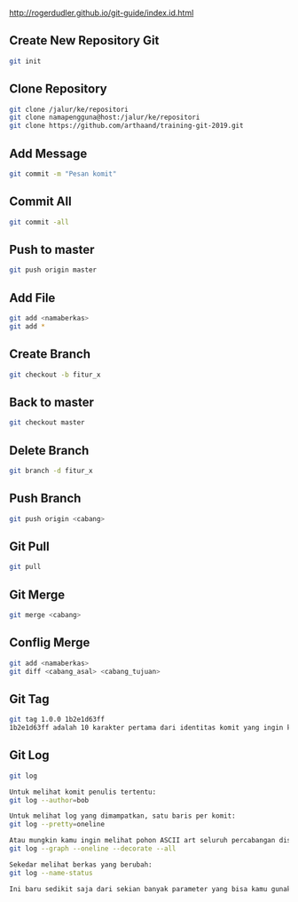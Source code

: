 http://rogerdudler.github.io/git-guide/index.id.html

## Create New Repository Git

``` bash
git init
```

## Clone Repository 

``` bash
git clone /jalur/ke/repositori
git clone namapengguna@host:/jalur/ke/repositori
git clone https://github.com/arthaand/training-git-2019.git
```

## Add Message

``` bash
git commit -m "Pesan komit" 
```

## Commit All

``` bash
git commit -all 
```

## Push to master

``` bash
git push origin master
```

## Add File

``` bash
git add <namaberkas>
git add *
```

## Create Branch

``` bash
git checkout -b fitur_x
```

## Back to master

``` bash
git checkout master
```

## Delete Branch

``` bash
git branch -d fitur_x
```

## Push Branch

``` bash
git push origin <cabang>
```

## Git Pull

``` bash
git pull
```

## Git Merge

``` bash
git merge <cabang>
```

## Conflig Merge
``` bash
git add <namaberkas>
git diff <cabang_asal> <cabang_tujuan>
```

## Git Tag
``` bash
git tag 1.0.0 1b2e1d63ff
1b2e1d63ff adalah 10 karakter pertama dari identitas komit yang ingin kamu referensikan ke penanda log.
```

## Git Log
``` bash
git log

Untuk melihat komit penulis tertentu:
git log --author=bob

Untuk melihat log yang dimampatkan, satu baris per komit:
git log --pretty=oneline

Atau mungkin kamu ingin melihat pohon ASCII art seluruh percabangan disertai nama dan penandanya:
git log --graph --oneline --decorate --all

Sekedar melihat berkas yang berubah:
git log --name-status

Ini baru sedikit saja dari sekian banyak parameter yang bisa kamu gunakan. Lebih jauh lagi, lihat git log --help

```

